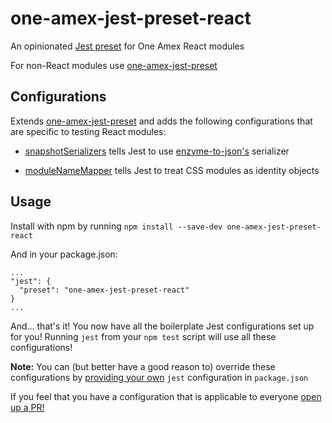 one-amex-jest-preset-react
========

An opinionated [Jest preset](http://facebook.github.io/jest/docs/configuration.html#preset-string) for One Amex React modules

For non-React modules use [one-amex-jest-preset](****.com/stash/projects/UIE/repos/one-amex-jest-preset/browse)

Configurations
------------

Extends [one-amex-jest-preset](****.com/stash/projects/UIE/repos/one-amex-jest-preset/browse) and adds the following configurations that are specific to testing React modules:

- [snapshotSerializers](http://facebook.github.io/jest/docs/configuration.html#snapshotserializers-array-string) tells Jest to use [enzyme-to-json's](https://github.com/adriantoine/enzyme-to-json) serializer

- [moduleNameMapper](http://facebook.github.io/jest/docs/configuration.html#modulenamemapper-object-string-string) tells Jest to treat CSS modules as identity objects

Usage
-----

Install with npm by running `npm install --save-dev one-amex-jest-preset-react`

And in your package.json:
```
...
"jest": {
  "preset": "one-amex-jest-preset-react"
}
...
```
And... that's it! You now have all the boilerplate Jest configurations set up for you! Running `jest` from your `npm test` script will use all these configurations!

**Note:** You can (but better have a good reason to) override these configurations by [providing your own](http://facebook.github.io/jest/docs/configuration.html) `jest` configuration in `package.json`

If you feel that you have a configuration that is applicable to everyone [open up a PR!](****.com/stash/projects/UIE/repos/one-amex-jest-preset/pull-requests)
